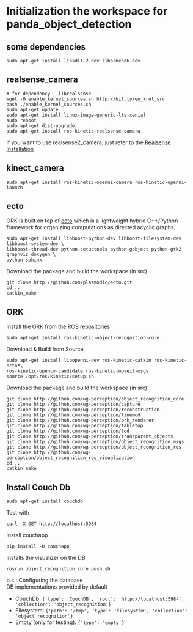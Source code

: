 # Initialization the workspace for panda_object_detection

## some dependencies
```
sudo apt-get install libsdl1.2-dev libosmesa6-dev
```

## realsense_camera
```
# for dependency - librealsense
wget -O enable_kernel_sources.sh http://bit.ly/en_krnl_src
bash ./enable_kernel_sources.sh
sudo apt-get update
sudo apt-get install linux-image-generic-lts-xenial
sudo reboot
sudo apt-get dist-upgrade
sudo apt-get install ros-kinetic-realsense-camera
```
If you want to use realsense2_camera, just refer to the [Realsense Installation](https://github.com/robinloujun/robina_object_detection/blob/master/doc/Realsense_Initialization.md)

## kinect_camera
```
sudo apt-get install ros-kinetic-openni-camera ros-kinetic-openni-launch
```

## ecto

ORK is built on top of [ecto](http://plasmodic.github.io/ecto/) which is a 
lightweight hybrid C++/Python framework for organizing computations as directed 
acyclic graphs.

```
sudo apt-get install libboost-python-dev libboost-filesystem-dev libboost-system-dev \
libboost-thread-dev python-setuptools python-gobject python-gtk2 graphviz doxygen \
python-sphinx 
```
Download the package and build the workspace (in src)
```
git clone http://github.com/plasmodic/ecto.git
cd ..
catkin_make
```

## ORK
Install the [ORK](https://wg-perception.github.io/object_recognition_core/) from the ROS repositories
```
sudo apt-get install ros-kinetic-object-recognition-core
```

Download & Build from Source  
```
sudo apt-get install libopenni-dev ros-kinetic-catkin ros-kinetic-ecto*\
ros-kinetic-opencv-candidate ros-kinetic-moveit-msgs
source /opt/ros/kinetic/setup.sh
```
Download the package and build the workspace (in src)
```
git clone http://github.com/wg-perception/object_recognition_core
git clone http://github.com/wg-perception/capture
git clone http://github.com/wg-perception/reconstruction
git clone http://github.com/wg-perception/linemod
git clone http://github.com/wg-perception/ork_renderer
git clone http://github.com/wg-perception/tabletop
git clone http://github.com/wg-perception/tod
git clone http://github.com/wg-perception/transparent_objects
git clone http://github.com/wg-perception/object_recognition_msgs
git clone http://github.com/wg-perception/object_recognition_ros
git clone http://github.com/wg-perception/object_recognition_ros_visualization
cd ..
catkin_make
```

## Install Couch Db
```
sudo apt-get install couchdb 
```
Test with 
```
curl -X GET http://localhost:5984
```
Install couchapp 
```
pip install -U couchapp
```
Installs the visualizer on the DB 
```
rosrun object_recognition_core push.sh
```

p.s.: Configuring the database  
DB implementations provided by default
- CouchDb: `{'type': 'CouchDB', 'root': 'http://localhost:5984', 'collection': 'object_recognition'}`
- Filesystem: `{'path': '/tmp', 'type': 'filesystem', 'collection': 'object_recognition'}`
- Empty (only for testing): `{'type': 'empty'}`   
